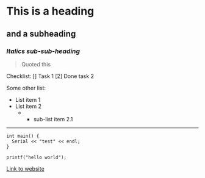 # This is a heading
## and a subheading
### *Italics sub-sub-heading*

> Quoted this

Checklist:
[] Task 1
[2] Done task 2

Some other list:
* List item 1
* List item 2
  * * sub-list item 2.1
   
---

```
int main() {
  Serial << "test" << endl;
}
```

`printf("hello world");`

[Link to website](http://aadamkehl.com)
